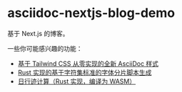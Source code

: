 # asciidoc-nextjs-blog-demo

基于 Next.js 的博客。

一些你可能感兴趣的功能：

* [基于 Tailwind CSS 从零实现的全新 AsciiDoc 样式](https://github.com/xx14159/asciidoc-nextjs-blog-demo/tree/main/styles/adoc)
* [Rust 实现的基于字符集标准的字体分片脚本生成](https://github.com/xx14159/asciidoc-nextjs-blog-demo/tree/main/scripts/font-subset)
* [日行迹计算（Rust 实现，编译为 WASM）](https://github.com/xx14159/asciidoc-nextjs-blog-demo/tree/main/wasm/analemma-helpers)
